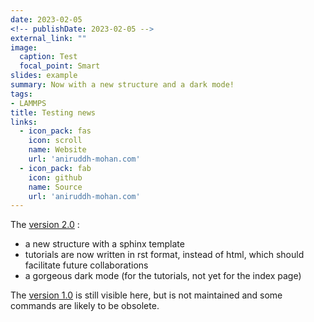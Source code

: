 ```yaml
---
date: 2023-02-05
<!-- publishDate: 2023-02-05 -->
external_link: ""
image:
  caption: Test
  focal_point: Smart
slides: example
summary: Now with a new structure and a dark mode!
tags:
- LAMMPS
title: Testing news 
links:
  - icon_pack: fas
    icon: scroll
    name: Website
    url: 'aniruddh-mohan.com'
  - icon_pack: fab
    icon: github
    name: Source
    url: 'aniruddh-mohan.com'
---
```

The [version 2.0](https://aniruddh-mohan.com/) :
* a new structure with a sphinx template
* tutorials are now written in rst format, instead of html, which should facilitate future collaborations
* a gorgeous dark mode (for the tutorials, not yet for the index page)

The [version 1.0](scholar.google.com) is still visible here, but is not maintained and some commands are likely to be obsolete.

